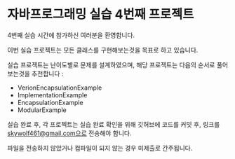 # 자바프로그래밍 실습 4번째 프로젝트

4번째 실습 시간에 참가하신 여러분을 환영합니다.

이번 실습 프로젝트는 모든 클래스를 구현해보는것을 목표로 하고 있습니다.

실습 프로젝트는 난이도별로 문제를 설계하였으며, 해당 프로젝트는 다음의 순서로 풀어보는것을 추천합니다 :

- VerionEncapsulationExample
- ImplementationExample
- EncapsulationExample
- ModularExample

실습 완료 후, 각 프로젝트는 실습 완료 확인을 위해 깃허브에 코드를 커밋 후, 링크를 skywolf461@gmail.com으로 전송해야 합니다.

파일을 전송하지 않았거나 컴파일이 되지 않는 경우 미제출로 간주됩니다.